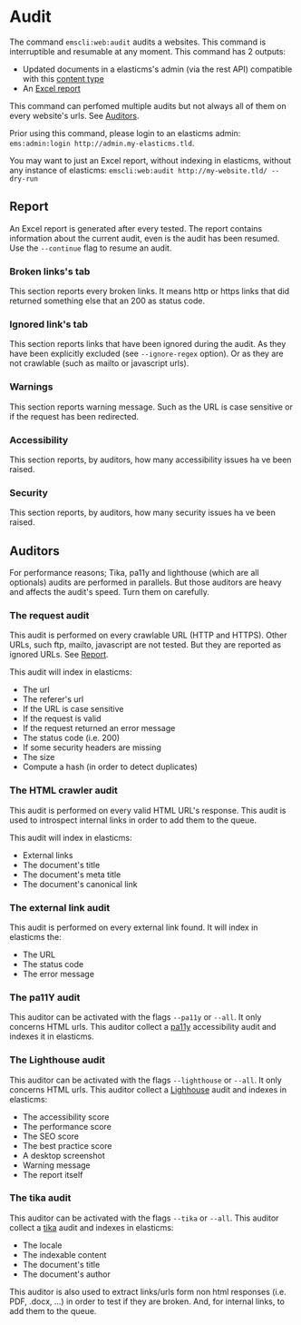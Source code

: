 # Audit

The command `emscli:web:audit` audits a websites. This command is interruptible and resumable at any moment. This command has 2 outputs:

* Updated documents in a elasticms's admin (via the rest API) compatible with this [content type](./audit.json) 
* An [Excel report](#Report)

This command can perfomed multiple audits but not always all of them on every website's urls. See [Auditors](#Auditors).

Prior using this command, please login to an elasticms admin: `ems:admin:login http://admin.my-elasticms.tld`.

You may want to just an Excel report, without indexing in elasticms, without any instance of elasticms: `emscli:web:audit http://my-website.tld/ --dry-run`

## Report
An Excel report is generated after every tested. The report contains information about the current audit, even is the audit has been resumed. Use the `--continue` flag to resume an audit.

### Broken links's tab
This section reports every broken links. It means http or https links that did returned something else that an 200 as status code.

### Ignored link's tab
This section reports links that have been ignored during the audit. As they have been explicitly excluded (see `--ignore-regex` option). Or as they are not crawlable (such as mailto or javascript urls).

### Warnings
This section reports warning message. Such as the URL is case sensitive or if the request has been redirected.

### Accessibility
This section reports, by auditors, how many accessibility issues ha ve been raised.

### Security
This section reports, by auditors, how many security issues ha ve been raised.

## Auditors

For performance reasons; Tika, pa11y and lighthouse (which are all optionals) audits are performed in parallels. But those auditors are heavy and affects the audit's speed. Turn them on carefully. 

### The request audit

This audit is performed on every crawlable URL (HTTP and HTTPS). Other URLs, such ftp, mailto, javascript are not tested. But they are reported as ignored URLs. See [Report](#Report).

This audit will index in elasticms:

* The url
* The referer's url
* If the URL is case sensitive
* If the request is valid
* If the request returned an error message
* The status code (i.e. 200)
* If some security headers are missing
* The size
* Compute a hash (in order to detect duplicates)


### The HTML crawler audit

This audit is performed on every valid HTML URL's response. This audit is used to introspect internal links in order to add them to the queue.

This audit will index in elasticms:

* External links
* The document's title
* The document's meta title
* The document's canonical link

### The external link audit

This audit is performed on every external link found. It will index in elasticms the:

* The URL
* The status code
* The error message

### The pa11Y audit

This auditor can be activated with the flags `--pa11y` or `--all`.
It only concerns HTML urls.
This auditor collect a [pa11y](https://pa11y.org/) accessibility audit and indexes it in elasticms.  

### The Lighthouse audit

This auditor can be activated with the flags `--lighthouse` or `--all`.
It only concerns HTML urls.
This auditor collect a [Lighhouse](https://developer.chrome.com/docs/lighthouse/overview/) audit and indexes in elasticms:

* The accessibility score
* The performance score
* The SEO score
* The best practice score
* A desktop screenshot
* Warning message
* The report itself

### The tika audit

This auditor can be activated with the flags `--tika` or `--all`. This auditor collect a [tika](https://developer.chrome.com/docs/lighthouse/overview/) audit and indexes in elasticms:

* The locale
* The indexable content
* The document's title
* The document's author

This auditor is also used to extract links/urls form non html responses (i.e. PDF, .docx, ...) in order to test if they are broken. And, for internal links, to add them to the queue.
